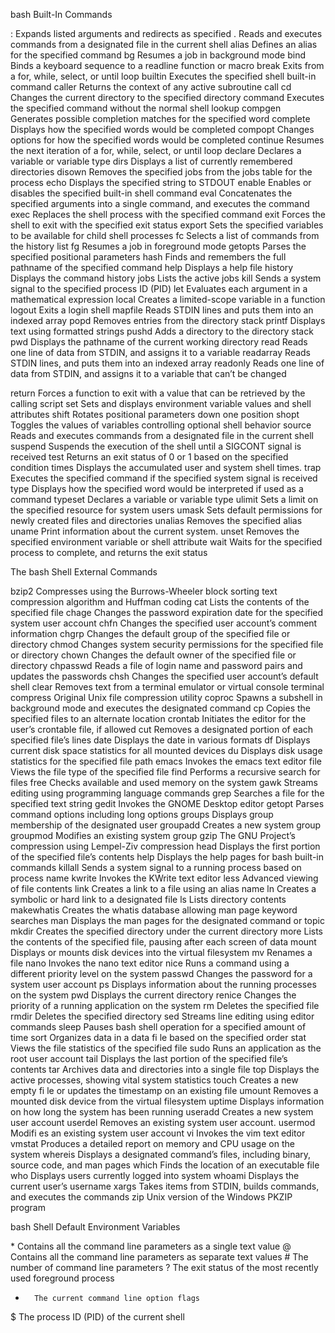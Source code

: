 bash Built-In Commands

:		Expands listed arguments and redirects as specified
.		Reads and executes commands from a designated file in the current shell
alias 		Defines an alias for the specified command
bg 		Resumes a job in background mode
bind 		Binds a keyboard sequence to a readline function or macro
break 		Exits from a for, while, select, or until loop
builtin		Executes the specified shell built-in command
caller 		Returns the context of any active subroutine call
cd 		Changes the current directory to the specified directory
command	Executes the specified command without the normal shell lookup
compgen 	Generates possible completion matches for the specified word
complete 	Displays how the specified words would be completed
compopt 	Changes options for how the specified words would be completed
continue 	Resumes the next iteration of a for, while, select, or until loop
declare	Declares a variable or variable type
dirs 		Displays a list of currently remembered directories
disown 	Removes the specified jobs from the jobs table for the process
echo 		Displays the specified string to STDOUT
enable 	Enables or disables the specified built-in shell command
eval 		Concatenates the specified arguments into a single command, and executes
the command
exec 		Replaces the shell process with the specified command
exit 		Forces the shell to exit with the specified exit status
export 		Sets the specified variables to be available for child shell processes
fc 		Selects a list of commands from the history list
fg 		Resumes a job in foreground mode
getopts 	Parses the specified positional parameters
hash 		Finds and remembers the full pathname of the specified command
help 		Displays a help file
history 		Displays the command history
jobs 		Lists the active jobs
kill 		Sends a system signal to the specified process ID (PID)
let 		Evaluates each argument in a mathematical expression
local 		Creates a limited-scope variable in a function
logout 		Exits a login shell
mapfile 	Reads STDIN lines and puts them into an indexed array
popd 		Removes entries from the directory stack
printf 		Displays text using formatted strings
pushd 		Adds a directory to the directory stack
pwd 		Displays the pathname of the current working directory
read 		Reads one line of data from STDIN, and assigns it to a variable
readarray 	Reads STDIN lines, and puts them into an indexed array
readonly 	Reads one line of data from STDIN, and assigns it to a variable that can’t be
changed

return 		Forces a function to exit with a value that can be retrieved by the calling
script
set 		Sets and displays environment variable values and shell attributes
shift 		Rotates positional parameters down one position
shopt 		Toggles the values of variables controlling optional shell behavior
source 	Reads and executes commands from a designated file in the current shell
suspend 	Suspends the execution of the shell until a SIGCONT signal is received
test 		Returns an exit status of 0 or 1 based on the specified condition
times 		Displays the accumulated user and system shell times.
trap 		Executes the specified command if the specified system signal is received
type 		Displays how the specified word would be interpreted if used as a command
typeset 	Declares a variable or variable type
ulimit 		Sets a limit on the specified resource for system users
umask 		Sets default permissions for newly created files and directories
unalias 	Removes the specified alias
uname 	Print information about the current system.
unset 		Removes the specified environment variable or shell attribute
wait 		Waits for the specified process to complete, and returns the exit status



The bash Shell External Commands

bzip2 		Compresses using the Burrows-Wheeler block sorting text compression
algorithm and Huffman coding
cat 		Lists the contents of the specified file
chage		Changes the password expiration date for the specified system user
account
chfn 		Changes the specified user account’s comment information
chgrp 		Changes the default group of the specified file or directory
chmod 	Changes system security permissions for the specified file or directory
chown 		Changes the default owner of the specified file or directory
chpasswd 	Reads a file of login name and password pairs and updates the passwords
chsh 		Changes the specified user account’s default shell
clear 		Removes text from a terminal emulator or virtual console terminal
compress 	Original Unix file compression utility
coproc 	Spawns a subshell in background mode and executes the designated
command
cp 		Copies the specified files to an alternate location
crontab 	Initiates the editor for the user’s crontable file, if allowed
cut 		Removes a designated portion of each specified file’s lines
date 		Displays the date in various formats
df 		Displays current disk space statistics for all mounted devices
du 		Displays disk usage statistics for the specified file path
emacs		 Invokes the emacs text editor
file 		Views the file type of the specified file
find 		Performs a recursive search for files
free 		Checks available and used memory on the system
gawk 		Streams editing using programming language commands
grep 		Searches a file for the specified text string
gedit 		Invokes the GNOME Desktop editor
getopt 		Parses command options including long options
groups 	Displays group membership of the designated user
groupadd 	Creates a new system group
groupmod 	Modifies an existing system group
gzip 		The GNU Project’s compression using Lempel-Ziv compression
head 		Displays the first portion of the specified file’s contents
help 		Displays the help pages for bash built-in commands
killall 		Sends a system signal to a running process based on process name
kwrite 		Invokes the KWrite text editor
less 		Advanced viewing of file contents
link 		Creates a link to a file using an alias name
ln 		Creates a symbolic or hard link to a designated file
ls 		Lists directory contents
makewhatis 	Creates the whatis database allowing man page keyword searches
man 		Displays the man pages for the designated command or topic
mkdir 		Creates the specified directory under the current directory
more 		Lists the contents of the specified file, pausing after each screen of data
mount 		Displays or mounts disk devices into the virtual filesystem
mv 		Renames a file
nano 		Invokes the nano text editor
nice 		Runs a command using a different priority level on the system
passwd 	Changes the password for a system user account
ps 		Displays information about the running processes on the system
pwd 		Displays the current directory
renice 		Changes the priority of a running application on the system
rm 		Deletes the specified file
rmdir 		Deletes the specified directory
sed 		Streams line editing using editor commands
sleep 		Pauses bash shell operation for a specified amount of time
sort 		Organizes data in a data fi le based on the specified order
stat 		Views the file statistics of the specified file
sudo 		Runs an application as the root user account
tail 		Displays the last portion of the specified file’s contents
tar 		Archives data and directories into a single file
top 		Displays the active processes, showing vital system statistics
touch 		Creates a new empty fi le or updates the timestamp on an existing file
umount 	Removes a mounted disk device from the virtual filesystem
uptime		Displays information on how long the system has been running
useradd 	Creates a new system user account
userdel 	Removes an existing system user account.
usermod 	Modifi es an existing system user account
vi 		Invokes the vim text editor
vmstat 		Produces a detailed report on memory and CPU usage on the system
whereis 	Displays a designated command’s files, including binary, source code, and
man pages
which 		Finds the location of an executable file
who 		Displays users currently logged into system
whoami 	Displays the current user’s username
xargs 		Takes items from STDIN, builds commands, and executes the commands
zip 		Unix version of the Windows PKZIP program



bash Shell Default Environment Variables

\* 		Contains all the command line parameters as a single text value
@ 		Contains all the command line parameters as separate text values
\# 		The number of command line parameters
? 		The exit status of the most recently used foreground process
- 		The current command line option flags
$ 		The process ID (PID) of the current shell

